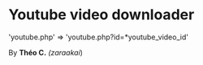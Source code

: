 # Youtube video downloader


'youtube.php' => 'youtube.php?id=*youtube_video_id'

By __Théo C.__ *(zaraakai*)

